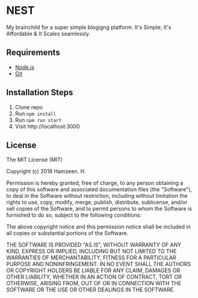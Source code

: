 # NEST

My brainchild for a super simple blogigng platform. It's Simple; It's Affordable & It Scales seamlessly.

## Requirements

* [Node.js](http://nodejs.org/)
* [Git](https://git-scm.com/)

## Installation Steps

1. Clone repo
2. Run `npm install`
3. Run `npm run start`
4. Visit http://localhost:3000

## License

The MIT License (MIT)

Copyright (c) 2018 Hamzeen. H.

Permission is hereby granted, free of charge, to any person obtaining a copy of this software and associated documentation files (the "Software"), to deal in the Software without restriction, including without limitation the rights to use, copy, modify, merge, publish, distribute, sublicense, and/or sell copies of the Software, and to permit persons to whom the Software is furnished to do so, subject to the following conditions:

The above copyright notice and this permission notice shall be included in all copies or substantial portions of the Software.

THE SOFTWARE IS PROVIDED "AS IS", WITHOUT WARRANTY OF ANY KIND, EXPRESS OR IMPLIED, INCLUDING BUT NOT LIMITED TO THE WARRANTIES OF MERCHANTABILITY, FITNESS FOR A PARTICULAR PURPOSE AND NONINFRINGEMENT. IN NO EVENT SHALL THE AUTHORS OR COPYRIGHT HOLDERS BE LIABLE FOR ANY CLAIM, DAMAGES OR OTHER LIABILITY, WHETHER IN AN ACTION OF CONTRACT, TORT OR OTHERWISE, ARISING FROM, OUT OF OR IN CONNECTION WITH THE SOFTWARE OR THE USE OR OTHER DEALINGS IN THE SOFTWARE.
